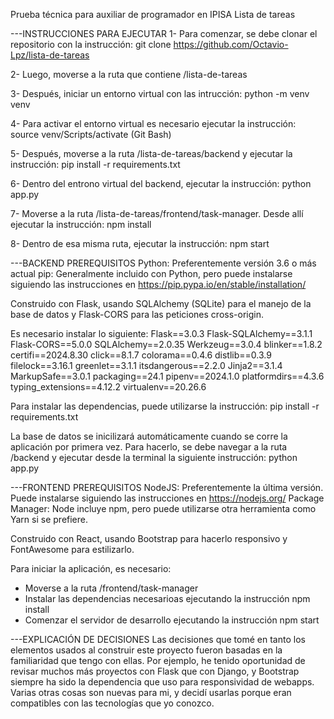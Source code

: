 Prueba técnica para auxiliar de programador en IPISA
Lista de tareas


---INSTRUCCIONES PARA EJECUTAR
1- Para comenzar, se debe clonar el repositorio con la instrucción:
git clone https://github.com/Octavio-Lpz/lista-de-tareas

2- Luego, moverse a la ruta que contiene /lista-de-tareas

3- Después, iniciar un entorno virtual con las intrucción:
python -m venv venv

4- Para activar el entorno virtual es necesario ejecutar la instrucción:
source venv/Scripts/activate (Git Bash)

5- Después, moverse a la ruta /lista-de-tareas/backend y ejecutar la instrucción:
pip install -r requirements.txt

6- Dentro del entrono virtual del backend, ejecutar la instrucción:
python app.py

7- Moverse a la ruta /lista-de-tareas/frontend/task-manager. Desde allí ejecutar la instrucción:
npm install

8- Dentro de esa misma ruta, ejecutar la instrucción:
npm start


---BACKEND
PREREQUISITOS
Python: Preferentemente versión 3.6 o más actual
pip: Generalmente incluido con Python, pero puede instalarse siguiendo las instrucciones en https://pip.pypa.io/en/stable/installation/

Construido con Flask, usando SQLAlchemy (SQLite) para el manejo de la base de datos y Flask-CORS para las peticiones cross-origin.

Es necesario instalar lo siguiente:
Flask==3.0.3
Flask-SQLAlchemy==3.1.1
Flask-CORS==5.0.0
SQLAlchemy==2.0.35
Werkzeug==3.0.4
blinker==1.8.2
certifi==2024.8.30
click==8.1.7
colorama==0.4.6
distlib==0.3.9
filelock==3.16.1
greenlet==3.1.1
itsdangerous==2.2.0
Jinja2==3.1.4
MarkupSafe==3.0.1
packaging==24.1
pipenv==2024.1.0
platformdirs==4.3.6
typing_extensions==4.12.2
virtualenv==20.26.6


Para instalar las dependencias, puede utilizarse la instrucción:
pip install -r requirements.txt

La base de datos se inicilizará automáticamente cuando se corre la aplicación por primera vez. Para hacerlo, se debe navegar a la ruta /backend y ejecutar desde la terminal la siguiente instrucción:
python app.py


---FRONTEND
PREREQUISITOS
NodeJS: Preferentemente la última versión. Puede instalarse siguiendo las instrucciones en https://nodejs.org/
Package Manager: Node incluye npm, pero puede utilizarse otra herramienta como Yarn si se prefiere.

Construido con React, usando Bootstrap para hacerlo responsivo y FontAwesome para estilizarlo.

Para iniciar la aplicación, es necesario: 
- Moverse a la ruta /frontend/task-manager
- Instalar las dependencias necesarioas ejecutando la instrucción npm install
- Comenzar el servidor de desarrollo ejecutando la instrucción npm start


---EXPLICACIÓN DE DECISIONES
Las decisiones que tomé en tanto los elementos usados al construir este proyecto fueron basadas en la familiaridad que tengo con ellas. Por ejemplo, he tenido oportunidad de revisar muchos más proyectos con Flask que con Django, y Bootstrap siempre ha sido la dependencia que uso para responsividad de webapps.
Varias otras cosas son nuevas para mi, y decidí usarlas porque eran compatibles con las tecnologías que yo conozco.